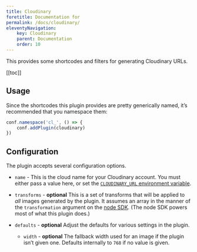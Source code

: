 ```yaml
---
title: Cloudinary
foretitle: Documentation for 
permalink: /docs/cloudinary/
eleventyNavigation:
    key: Cloudinary
    parent: Documentation
    order: 10
---
```

This provides some shortcodes and filters for generating Cloudinary
URLs.

[[toc]]

## Usage

Since the shortcodes this plugin provides are pretty generically named,
it’s recommended that you namespace them:

```js
conf.namespace('cl_', () => {
    conf.addPlugin(cloudinary)
})
```

## Configuration

The plugin accepts several configuration options.

-   `name` - This is the cloud name for your Cloudinary account.
    You must either pass a value here, or set the [`CLOUDINARY_URL` environment variable](https://cloudinary.com/documentation/node_integration#configuration).

-   `transforms` - **optional**
    This is a set of transforms that will be applied to *all* images generated by the plugin.
    It assumes an array in the manner of the `transformation` argument on the [node SDK](https://cloudinary.com/documentation/node_integration).
    (The node SDK powers most of what this plugin does.)

-   `defaults` - **optional**
    Adjust the defaults for various settings in the plugin.

    - `width` - **optional** The fallback width used for an image if the plugin isn’t given one.
      Defaults internally to `768` if no value is given.

